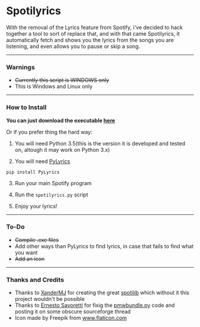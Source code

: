 # Spotilyrics

With the removal of the Lyrics feature from Spotify, i've decided to hack together a tool to sort of replace that, and with that came Spotilyrics, it automatically fetch and shows you the lyrics from the songs you are listening, and even allows you to pause or skip a song.

---
### Warnings

* ~~Currently this script is WINDOWS only~~
* This is Windows and Linux only

---

### How to Install
**You can just download the executable [here](https://github.com/eitchtee/Spotilyrics/releases/latest)**

Or if you prefer thing the hard way:

1. You will need Python 3.5(this is the version it is developed and tested on, altough it may work on Python 3.x)

2. You will need [PyLyrics](https://pypi.python.org/pypi/PyLyrics/1.1.0)

  `pip install PyLyrics`

3. Run your main Spotify program

4. Run the `spotilyrics.py` script

5. Enjoy your lyrics!

---

### To-Do
* ~~Compile .exe files~~
* Add other ways than PyLyrics to find lyrics, in case that fails to find what you want
* ~~Add an icon~~

---

### Thanks and Credits
* Thanks to [XanderMJ](https://github.com/XanderMJ/) for creating the great [spotilib](https://github.com/XanderMJ/spotilib) which without it this project wouldn't be possible
* Thanks to [Ernesto Savoretti](https://sourceforge.net/u/sandy2008/) for fixig the [pmwbundle.py](https://sourceforge.net/p/pmw/discussion/131281/thread/24235048/) code and posting it on some obscure sourceforge thread
* Icon made by Freepik from www.flaticon.com
